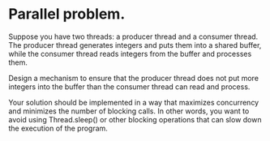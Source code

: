 # Parallel problem.

Suppose you have two threads: a producer thread and a consumer thread. The producer thread generates integers and puts them into a shared buffer, while the consumer thread reads integers from the buffer and processes them.

Design a mechanism to ensure that the producer thread does not put more integers into the buffer than the consumer thread can read and process.

Your solution should be implemented in a way that maximizes concurrency and minimizes the number of blocking calls. In other words, you want to avoid using Thread.sleep() or other blocking operations that can slow down the execution of the program.



